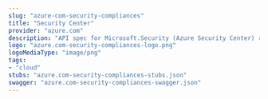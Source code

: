 ```yaml
---
slug: "azure-com-security-compliances"
title: "Security Center"
provider: "azure.com"
description: "API spec for Microsoft.Security (Azure Security Center) resource provider"
logo: "azure.com-security-compliances-logo.png"
logoMediaType: "image/png"
tags:
- "cloud"
stubs: "azure.com-security-compliances-stubs.json"
swagger: "azure.com-security-compliances-swagger.json"
---
```

